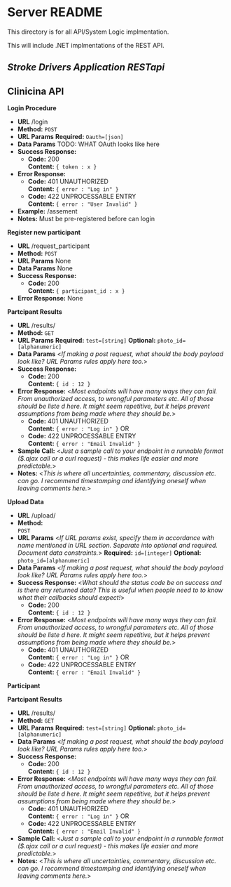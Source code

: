 # Server README

This directory is for all API/System Logic implmentation.

This will include .NET implmentations of the REST API.




*Stroke Drivers Application RESTapi*
----




## Clinicina API

**Login Procedure**
* **URL**
    /login
* **Method:** 
    `POST`
*  **URL Params**
   **Required:**
   `Oauth=[json]`
* **Data Params**
  TODO: WHAT OAuth looks like here
* **Success Response:**
  * **Code:** 200 <br />
    **Content:** `{ token : x }`
* **Error Response:**
  * **Code:** 401 UNAUTHORIZED <br />
    **Content:** `{ error : "Log in" }`
  * **Code:** 422 UNPROCESSABLE ENTRY <br />
    **Content:** `{ error : "User Invalid" }`
* **Example:**
  /assement
* **Notes:**
  Must be pre-registered before can login

**Register new participant**
* **URL**
  /request_participant
* **Method:**
  `POST`
*  **URL Params**
    None
* **Data Params**
    None
* **Success Response:**
  * **Code:** 200 <br />
    **Content:** `{ participant_id : x }`
* **Error Response:**
  None



**Partcipant Results**
* **URL**
  /results/
* **Method:**
  `GET`
*  **URL Params**
   **Required:**
   `test=[string]`
   **Optional:**
   `photo_id=[alphanumeric]`
* **Data Params**
  <_If making a post request, what should the body payload look like? URL Params rules apply here too._>
* **Success Response:**
  * **Code:** 200 <br />
    **Content:** `{ id : 12 }`
* **Error Response:**
  <_Most endpoints will have many ways they can fail. From unauthorized access, to wrongful parameters etc. All of those should be liste d here. It might seem repetitive, but it helps prevent assumptions from being made where they should be._>
  * **Code:** 401 UNAUTHORIZED <br />
    **Content:** `{ error : "Log in" }`
  OR
  * **Code:** 422 UNPROCESSABLE ENTRY <br />
    **Content:** `{ error : "Email Invalid" }`
* **Sample Call:**
  <_Just a sample call to your endpoint in a runnable format ($.ajax call or a curl request) - this makes life easier and more predictable._> 
* **Notes:**
  <_This is where all uncertainties, commentary, discussion etc. can go. I recommend timestamping and identifying oneself when leaving comments here._> 




**Upload Data**
* **URL**
  /upload/
* **Method:**  
  `POST`
*  **URL Params**
   <_If URL params exist, specify them in accordance with name mentioned in URL section. Separate into optional and required. Document data constraints._> 
   **Required:** 
   `id=[integer]`
   **Optional:**
   `photo_id=[alphanumeric]`
* **Data Params**
  <_If making a post request, what should the body payload look like? URL Params rules apply here too._>
* **Success Response:** 
  <_What should the status code be on success and is there any returned data? This is useful when people need to to know what their callbacks should expect!_>
  * **Code:** 200 <br />
    **Content:** `{ id : 12 }`
* **Error Response:**
  <_Most endpoints will have many ways they can fail. From unauthorized access, to wrongful parameters etc. All of those should be liste d here. It might seem repetitive, but it helps prevent assumptions from being made where they should be._>
  * **Code:** 401 UNAUTHORIZED <br />
    **Content:** `{ error : "Log in" }`
  OR
  * **Code:** 422 UNPROCESSABLE ENTRY <br />
    **Content:** `{ error : "Email Invalid" }`






**Participant**

**Partcipant Results**
* **URL**
  /results/
* **Method:**
  `GET`
*  **URL Params**
   **Required:**
   `test=[string]`
   **Optional:**
   `photo_id=[alphanumeric]`
* **Data Params**
  <_If making a post request, what should the body payload look like? URL Params rules apply here too._>
* **Success Response:**
  * **Code:** 200 <br />
    **Content:** `{ id : 12 }`
* **Error Response:**
  <_Most endpoints will have many ways they can fail. From unauthorized access, to wrongful parameters etc. All of those should be liste d here. It might seem repetitive, but it helps prevent assumptions from being made where they should be._>
  * **Code:** 401 UNAUTHORIZED <br />
    **Content:** `{ error : "Log in" }`
  OR
  * **Code:** 422 UNPROCESSABLE ENTRY <br />
    **Content:** `{ error : "Email Invalid" }`
* **Sample Call:**
  <_Just a sample call to your endpoint in a runnable format ($.ajax call or a curl request) - this makes life easier and more predictable._> 
* **Notes:**
  <_This is where all uncertainties, commentary, discussion etc. can go. I recommend timestamping and identifying oneself when leaving comments here._> 

